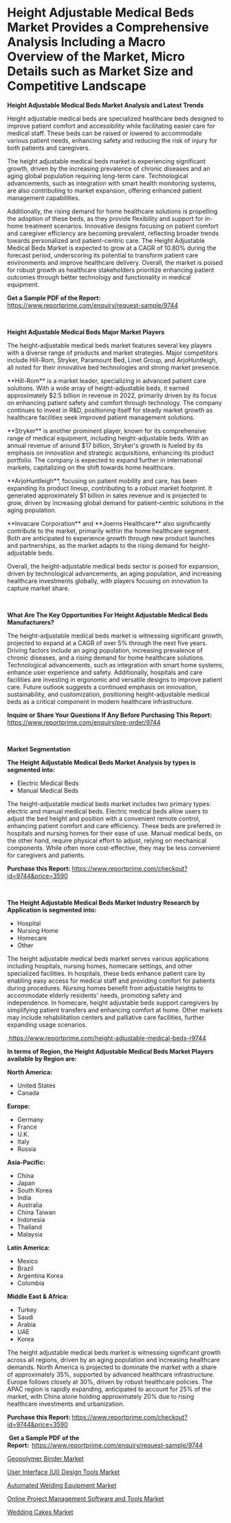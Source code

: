 <p><h1>Height Adjustable Medical Beds Market Provides a Comprehensive Analysis Including a Macro Overview of the Market, Micro Details such as Market Size and Competitive Landscape</h1></p><p><strong>Height Adjustable Medical Beds Market Analysis and Latest Trends</strong></p>
<p><p>Height adjustable medical beds are specialized healthcare beds designed to improve patient comfort and accessibility while facilitating easier care for medical staff. These beds can be raised or lowered to accommodate various patient needs, enhancing safety and reducing the risk of injury for both patients and caregivers.</p><p>The height adjustable medical beds market is experiencing significant growth, driven by the increasing prevalence of chronic diseases and an aging global population requiring long-term care. Technological advancements, such as integration with smart health monitoring systems, are also contributing to market expansion, offering enhanced patient management capabilities.</p><p>Additionally, the rising demand for home healthcare solutions is propelling the adoption of these beds, as they provide flexibility and support for in-home treatment scenarios. Innovative designs focusing on patient comfort and caregiver efficiency are becoming prevalent, reflecting broader trends towards personalized and patient-centric care. The Height Adjustable Medical Beds Market is expected to grow at a CAGR of 10.80% during the forecast period, underscoring its potential to transform patient care environments and improve healthcare delivery. Overall, the market is poised for robust growth as healthcare stakeholders prioritize enhancing patient outcomes through better technology and functionality in medical equipment.</p></p>
<p><strong>Get a Sample PDF of the Report:&nbsp;</strong> <a href="https://www.reportprime.com/enquiry/request-sample/9744?utm_campaign=1834&utm_medium=2&utm_source=Github&utm_content=ia&utm_term=28112024&utm_id=height-adjustable-medical-beds">https://www.reportprime.com/enquiry/request-sample/9744</a></p>
<p>&nbsp;</p>
<p><strong>Height Adjustable Medical Beds Major Market Players</strong></p>
<p><p>The height-adjustable medical beds market features several key players with a diverse range of products and market strategies. Major competitors include Hill-Rom, Stryker, Paramount Bed, Linet Group, and ArjoHuntleigh, all noted for their innovative bed technologies and strong market presence.</p><p>**Hill-Rom** is a market leader, specializing in advanced patient care solutions. With a wide array of height-adjustable beds, it earned approximately $2.5 billion in revenue in 2022, primarily driven by its focus on enhancing patient safety and comfort through technology. The company continues to invest in R&D, positioning itself for steady market growth as healthcare facilities seek improved patient management solutions.</p><p>**Stryker** is another prominent player, known for its comprehensive range of medical equipment, including height-adjustable beds. With an annual revenue of around $17 billion, Stryker's growth is fueled by its emphasis on innovation and strategic acquisitions, enhancing its product portfolio. The company is expected to expand further in international markets, capitalizing on the shift towards home healthcare.</p><p>**ArjoHuntleigh**, focusing on patient mobility and care, has been expanding its product lineup, contributing to a robust market footprint. It generated approximately $1 billion in sales revenue and is projected to grow, driven by increasing global demand for patient-centric solutions in the aging population.</p><p>**Invacare Corporation** and **Joerns Healthcare** also significantly contribute to the market, primarily within the home healthcare segment. Both are anticipated to experience growth through new product launches and partnerships, as the market adapts to the rising demand for height-adjustable beds.</p><p>Overall, the height-adjustable medical beds sector is poised for expansion, driven by technological advancements, an aging population, and increasing healthcare investments globally, with players focusing on innovation to capture market share.</p></p>
<p>&nbsp;</p>
<p><strong>What Are The Key Opportunities For Height Adjustable Medical Beds Manufacturers?</strong></p>
<p><p>The height-adjustable medical beds market is witnessing significant growth, projected to expand at a CAGR of over 5% through the next five years. Driving factors include an aging population, increasing prevalence of chronic diseases, and a rising demand for home healthcare solutions. Technological advancements, such as integration with smart home systems, enhance user experience and safety. Additionally, hospitals and care facilities are investing in ergonomic and versatile designs to improve patient care. Future outlook suggests a continued emphasis on innovation, sustainability, and customization, positioning height-adjustable medical beds as a critical component in modern healthcare infrastructure.</p></p>
<p><strong>Inquire or Share Your Questions If Any Before Purchasing This Report:</strong> <a href="https://www.reportprime.com/enquiry/pre-order/9744?utm_campaign=1834&utm_medium=2&utm_source=Github&utm_content=ia&utm_term=28112024&utm_id=height-adjustable-medical-beds">https://www.reportprime.com/enquiry/pre-order/9744</a></p>
<p>&nbsp;</p>
<p><strong>Market Segmentation</strong></p>
<p><strong>The Height Adjustable Medical Beds Market Analysis by types is segmented into:</strong></p>
<p><ul><li>Electric Medical Beds</li><li>Manual Medical Beds</li></ul></p>
<p><p>The height-adjustable medical beds market includes two primary types: electric and manual medical beds. Electric medical beds allow users to adjust the bed height and position with a convenient remote control, enhancing patient comfort and care efficiency. These beds are preferred in hospitals and nursing homes for their ease of use. Manual medical beds, on the other hand, require physical effort to adjust, relying on mechanical components. While often more cost-effective, they may be less convenient for caregivers and patients.</p></p>
<p><strong>Purchase this Report:&nbsp;</strong><a href="https://www.reportprime.com/checkout?id=9744&price=3590&utm_campaign=1834&utm_medium=2&utm_source=Github&utm_content=ia&utm_term=28112024&utm_id=height-adjustable-medical-beds">https://www.reportprime.com/checkout?id=9744&price=3590</a></p>
<p>&nbsp;</p>
<p><strong>The Height Adjustable Medical Beds Market Industry Research by Application is segmented into:</strong></p>
<p><ul><li>Hospital</li><li>Nursing Home</li><li>Homecare</li><li>Other</li></ul></p>
<p><p>The height adjustable medical beds market serves various applications including hospitals, nursing homes, homecare settings, and other specialized facilities. In hospitals, these beds enhance patient care by enabling easy access for medical staff and providing comfort for patients during procedures. Nursing homes benefit from adjustable heights to accommodate elderly residents' needs, promoting safety and independence. In homecare, height adjustable beds support caregivers by simplifying patient transfers and enhancing comfort at home. Other markets may include rehabilitation centers and palliative care facilities, further expanding usage scenarios.</p></p>
<p><a href="https://www.reportprime.com/height-adjustable-medical-beds-r9744?utm_campaign=1834&utm_medium=2&utm_source=Github&utm_content=ia&utm_term=28112024&utm_id=height-adjustable-medical-beds">&nbsp;https://www.reportprime.com/height-adjustable-medical-beds-r9744</a></p>
<p><strong>In terms of Region, the Height Adjustable Medical Beds Market Players available by Region are:</strong></p>
<p>
    <p> <strong> North America: </strong>
        <ul>
            <li>United States</li>
            <li>Canada</li>
        </ul>
        </p> 
    <p> <strong> Europe: </strong>
        <ul>
            <li>Germany</li>
            <li>France</li>
            <li>U.K.</li>
            <li>Italy</li>
            <li>Russia</li>
        </ul>
        </p> 
    <p> <strong> Asia-Pacific: </strong>
        <ul>
            <li>China</li>
            <li>Japan</li>
            <li>South Korea</li>
            <li>India</li>
            <li>Australia</li>
            <li>China Taiwan</li>
            <li>Indonesia</li>
            <li>Thailand</li>
            <li>Malaysia</li>
        </ul>
        </p> 
    <p> <strong> Latin America: </strong>
        <ul>
            <li>Mexico</li>
            <li>Brazil</li>
            <li>Argentina Korea</li>
            <li>Colombia</li>
        </ul>
        </p> 
    <p> <strong> Middle East & Africa: </strong>
        <ul>
            <li>Turkey</li>
            <li>Saudi</li>
            <li>Arabia</li>
            <li>UAE</li>
            <li>Korea</li>
        </ul>
    </p>
    </p>
<p><p>The height adjustable medical beds market is witnessing significant growth across all regions, driven by an aging population and increasing healthcare demands. North America is projected to dominate the market with a share of approximately 35%, supported by advanced healthcare infrastructure. Europe follows closely at 30%, driven by robust healthcare policies. The APAC region is rapidly expanding, anticipated to account for 25% of the market, with China alone holding approximately 20% due to rising healthcare investments and urbanization.</p></p>
<p><strong>Purchase this Report: </strong><a href="https://www.reportprime.com/checkout?id=9744&price=3590&utm_campaign=1834&utm_medium=2&utm_source=Github&utm_content=ia&utm_term=28112024&utm_id=height-adjustable-medical-beds">https://www.reportprime.com/checkout?id=9744&price=3590</a></p>
<p>&nbsp;<strong>Get a Sample PDF of the Report:&nbsp;&nbsp;</strong><a href="https://www.reportprime.com/enquiry/request-sample/9744?utm_campaign=1834&utm_medium=2&utm_source=Github&utm_content=ia&utm_term=28112024&utm_id=height-adjustable-medical-beds">https://www.reportprime.com/enquiry/request-sample/9744</a></p>
<p><strong></strong></p>
<p><p><a href="https://www.linkedin.com/pulse/global-geopolymer-binder-market-focus-application-end-use-sb5ye?utm_campaign=1834&utm_medium=2&utm_source=Github&utm_content=ia&utm_term=28112024&utm_id=height-adjustable-medical-beds">Geopolymer Binder Market</a></p><p><a href="https://issuu.com/reportprime-2/docs/user-interface-ui-design-tools-mark_f909373a377af5?utm_campaign=1834&utm_medium=2&utm_source=Github&utm_content=ia&utm_term=28112024&utm_id=height-adjustable-medical-beds">User Interface (UI) Design Tools Market</a></p><p><a href="https://www.linkedin.com/pulse/detailed-examination-automated-welding-equipment-market-size-h53zc?utm_campaign=1834&utm_medium=2&utm_source=Github&utm_content=ia&utm_term=28112024&utm_id=height-adjustable-medical-beds">Automated Welding Equipment Market</a></p><p><a href="https://issuu.com/reportprime-2/docs/online-project-management-software-_5a9c314b1f9490?utm_campaign=1834&utm_medium=2&utm_source=Github&utm_content=ia&utm_term=28112024&utm_id=height-adjustable-medical-beds">Online Project Management Software and Tools Market</a></p><p><a href="https://www.linkedin.com/pulse/global-wedding-cakes-nexus-sector-confluences-regional-catalysts-dygqf?utm_campaign=1834&utm_medium=2&utm_source=Github&utm_content=ia&utm_term=28112024&utm_id=height-adjustable-medical-beds">Wedding Cakes Market</a></p></p>